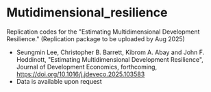 # Mutidimensional_resilience
Replication codes for the "Estimating Multidimensional Development Resilience." (Replication package to be uploaded by Aug 2025)
 - Seungmin Lee, Christopher B. Barrett, Kibrom A. Abay and John F. Hoddinott, "Estimating Multidimensional Development Resilience", Journal of Development Economics, forthcoming, https://doi.org/10.1016/j.jdeveco.2025.103583
 - Data is available upon request

